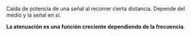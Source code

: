 Caida de potencia de una señal al recorrer cierta distancia. Depende del medio y la señal en sí.

**La atenuación es una función creciente dependiendo de la frecuencia**.